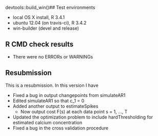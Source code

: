 devtools::build_win()## Test environments
* local OS X install, R 3.4.1
* ubuntu 12.04 (on travis-ci), R 3.4.2
* win-builder (devel and release)

## R CMD check results
* There were no ERRORs or WARNINGs

## Resubmission

This is a resubmission. In this version I have 
- Fixed a bug in output changepoints from simulateAR1
- Edited simulateAR1 so that c_1 = 0
- Added another output to estimateSpikes
  * Now output cost F(s) at each data point s = 1, ..., T
- Updated the optimization problem to include hardThresholding for estimated calcium concentration
- Fixed a bug in the cross validation procedure
  

